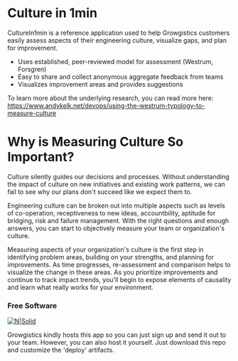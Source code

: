 # Culture in 1min

CultureIn1min is a reference application used to help Growgistics customers easily assess aspects of their engineering culture, visualize gaps, and plan for improvement.

  - Uses established, peer-reviewed model for assessment (Westrum, Forsgren)
  - Easy to share and collect anonymous aggregate feedback from teams
  - Visualizes improvement areas and provides suggestions

To learn more about the underlying research, you can read more here:
https://www.andykelk.net/devops/using-the-westrum-typology-to-measure-culture

# Why is Measuring Culture So Important?

Culture silently guides our decisions and processes. Without understanding the impact of culture on new initiatives and existing work patterns, we can fail to see why our plans don't succeed like we expect them to.

Engineering culture can be broken out into multiple aspects such as levels of co-operation, receptiveness to new ideas, accountbility, aptitude for bridging, risk and failure management. With the right questions and enough answers, you can start to objectively measure your team or organization's culture.

Measuring aspects of your organization's culture is the first step in identifying problem areas, building on your strengths, and planning for improvements. As time progresses, re-assessment and comparison helps to visualize the change in these areas. As you prioritize improvements and continue to track impact trends, you'll begin to expose elements of causality and learn what really works for your environment.

### Free Software ###

[![N|Solid](http://growgistics.io/wp-content/uploads/2017/08/banner-2.png)](https://nodesource.com/products/nsolid)

Growgistics kindly hosts this app so you can just sign up and send it out to your team. However, you can also host it yourself. Just download this repo and customize the 'deploy' artifacts.
